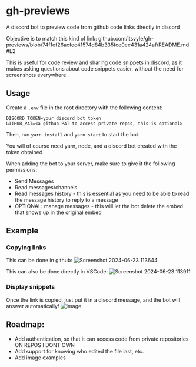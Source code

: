 # gh-previews

A discord bot to preview code from github code links directly in discord

Objective is to match this kind of link: github.com/itsvyle/gh-previews/blob/74f1ef26acfec41574d84b335fce0ee431a424af/README.md#L2

This is useful for code review and sharing code snippets in discord, as it makes asking questions about code snippets easier, without the need for screenshots everywhere.

## Usage

Create a `.env` file in the root directory with the following content:

```
DISCORD_TOKEN=your_discord_bot_token
GITHUB_PAT=<a github PAT to access private repos, this is optional>
```

Then, run `yarn install` and `yarn start` to start the bot.

You will of course need yarn, node, and a discord bot created with the token obtained

When adding the bot to your server, make sure to give it the following permissions:

-   Send Messages
-   Read messages/channels
-   Read messages history - this is essential as you need to be able to read the message history to reply to a message
-   OPTIONAL: manage messages - this will let the bot delete the embed that shows up in the original embed

## Example

### Copying links

This can be done in github:
![Screenshot 2024-06-23 113644](https://github.com/itsvyle/gh-previews/assets/65409906/b9150a34-b6df-4b10-91d8-81efe216bb55)

This can also be done directly in VSCode:
![Screenshot 2024-06-23 113911](https://github.com/itsvyle/gh-previews/assets/65409906/98dcb2b9-d67c-4ab9-b7f5-d2abdc5673ee)

### Display snippets

Once the link is copied, just put it in a discord message, and the bot will answer automatically!
![image](https://github.com/itsvyle/gh-previews/assets/65409906/5097e19f-5a60-4da3-8f51-67dedc91e45c)

## Roadmap:

-   Add authentication, so that it can access code from private repositories ON REPOS I DONT OWN
-   Add support for knowing who edited the file last, etc.
-   Add image examples
